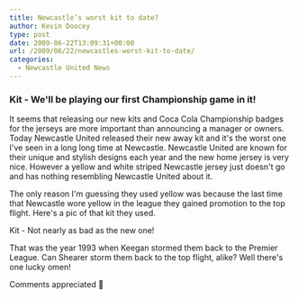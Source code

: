 ```yaml
---
title: Newcastle’s worst kit to date?
author: Kevin Doocey
type: post
date: 2009-06-22T13:09:31+00:00
url: /2009/06/22/newcastles-worst-kit-to-date/
categories:
  - Newcastle United News
---
```


### Kit - We'll be playing our first Championship game in it!

It seems that releasing our new kits and Coca Cola Championship badges for the jerseys are more important than announcing a manager or owners. Today Newcastle United released their new away kit and it's the worst one I've seen in a long long time at Newcastle. Newcastle United are known for their unique and stylish designs each year and the new home jersey is very nice. However a yellow and white striped Newcastle jersey just doesn't go and has nothing resembling Newcastle United about it.

The only reason I'm guessing they used yellow was because the last time that Newcastle wore yellow in the league they gained promotion to the top flight. Here's a pic of that kit they used.

Kit - Not nearly as bad as the new one!

That was the year 1993 when Keegan stormed them back to the Premier League. Can Shearer storm them back to the top flight, alike? Well there's one lucky omen!

Comments appreciated 🙂
